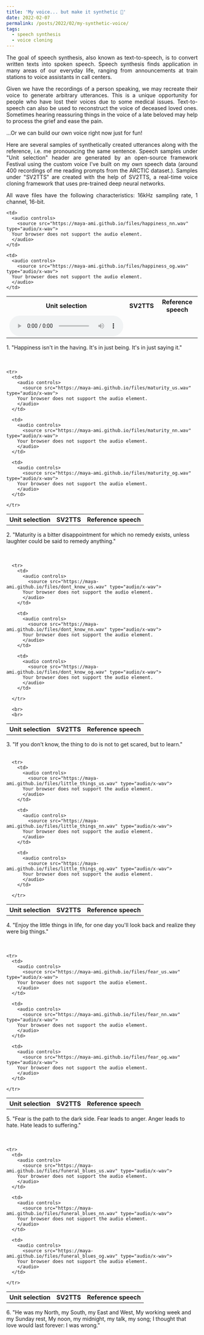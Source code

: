 ```yaml
---
title: 'My voice... but make it synthetic 🤖'
date: 2022-02-07
permalink: /posts/2022/02/my-synthetic-voice/
tags:
  - speech synthesis
  - voice cloning
---
```


<div style="text-align: justify;">The goal of speech synthesis, also known as text-to-speech, is to convert written texts into spoken speech. Speech synthesis finds application in many areas of our everyday life, ranging from announcements at train stations to voice assistants in call centers.</div>
<p>
<div style="text-align: justify;">Given we have the recordings of a person speaking, we may recreate their voice to generate arbitrary utterances. This is a unique opportunity for people who have lost their voices due to some medical issues. Text-to-speech can also be used to reconstruct the voice of deceased loved ones. Sometimes hearing reassuring things in the voice of a late beloved may help to process the grief and ease the pain.</div>
<p>
<div style="text-align: justify;">...Or we can build our own voice right now just for fun!</div>
<p>
<div style="text-align: justify;">Here are several samples of synthetically created utterances along with the reference, i.e. me pronouncing the same sentence. Speech samples under "Unit selection" header are generated by an open-source framework Festival using the custom voice I've built on my own speech data (around 400 recordings of me reading prompts from the ARCTIC dataset.). Samples under "SV2TTS" are created with the help of SV2TTS, a real-time voice cloning framework that uses pre-trained deep neural networks.</div>
<p>
<div style="text-align: justify;">All wave files have the following characteristics: 16kHz sampling rate, 1 channel, 16-bit.</div>

<p>
<p>

<table>
  <tr>
    <th>Unit selection</th>
    <th>SV2TTS</th>
    <th>Reference speech</th>
  </tr>

  <tr>
    <td>
      <audio controls>
        <source src="https://maya-ami.github.io/files/happiness_us.wav" type="audio/x-wav">
      Your browser does not support the audio element.  
      </audio>
    </td>

    <td>
      <audio controls>
        <source src="https://maya-ami.github.io/files/happiness_nn.wav" type="audio/x-wav">
      Your browser does not support the audio element.  
      </audio>
    </td>

    <td>
      <audio controls>
        <source src="https://maya-ami.github.io/files/happiness_og.wav" type="audio/x-wav">
      Your browser does not support the audio element.  
      </audio>
    </td>

  </tr>
<table style="border-color: transparent;">
<tr>1. "Happiness isn't in the having. It's in just being. It's in just saying it."</tr>

<br>
<br>

<table>
    <tr>
      <th>Unit selection</th>
      <th>SV2TTS</th>
      <th>Reference speech</th>
    </tr>

    <tr>
      <td>
        <audio controls>
          <source src="https://maya-ami.github.io/files/maturity_us.wav" type="audio/x-wav">
        Your browser does not support the audio element.  
        </audio>
      </td>

      <td>
        <audio controls>
          <source src="https://maya-ami.github.io/files/maturity_nn.wav" type="audio/x-wav">
        Your browser does not support the audio element.  
        </audio>
      </td>

      <td>
        <audio controls>
          <source src="https://maya-ami.github.io/files/maturity_og.wav" type="audio/x-wav">
        Your browser does not support the audio element.  
        </audio>
      </td>

    </tr>
<table style="border-color: transparent;">
<tr>2. "Maturity is a bitter disappointment for which no remedy exists, unless laughter could be said to remedy anything."</tr>

  <br>
  <br>



  <table>
      <tr>
        <th>Unit selection</th>
        <th>SV2TTS</th>
        <th>Reference speech</th>
      </tr>

      <tr>
        <td>
          <audio controls>
            <source src="https://maya-ami.github.io/files/dont_know_us.wav" type="audio/x-wav">
          Your browser does not support the audio element.  
          </audio>
        </td>

        <td>
          <audio controls>
            <source src="https://maya-ami.github.io/files/dont_know_nn.wav" type="audio/x-wav">
          Your browser does not support the audio element.  
          </audio>
        </td>

        <td>
          <audio controls>
            <source src="https://maya-ami.github.io/files/dont_know_og.wav" type="audio/x-wav">
          Your browser does not support the audio element.  
          </audio>
        </td>

      </tr>

      <br>
      <br>
  <table style="border-color: transparent;">
  <tr>3. "If you don't know, the thing to do is not to get scared, but to learn."</tr>

  <table>
      <tr>
        <th>Unit selection</th>
        <th>SV2TTS</th>
        <th>Reference speech</th>
      </tr>

      <tr>
        <td>
          <audio controls>
            <source src="https://maya-ami.github.io/files/little_things_us.wav" type="audio/x-wav">
          Your browser does not support the audio element.  
          </audio>
        </td>

        <td>
          <audio controls>
            <source src="https://maya-ami.github.io/files/little_things_nn.wav" type="audio/x-wav">
          Your browser does not support the audio element.  
          </audio>
        </td>

        <td>
          <audio controls>
            <source src="https://maya-ami.github.io/files/little_things_og.wav" type="audio/x-wav">
          Your browser does not support the audio element.  
          </audio>
        </td>

      </tr>
<table style="border-color: transparent;">
<tr>4. "Enjoy the little things in life, for one day you'll look back and realize they were big things."</tr>

<br>
<br>

<table>
    <tr>
      <th>Unit selection</th>
      <th>SV2TTS</th>
      <th>Reference speech</th>
    </tr>

    <tr>
      <td>
        <audio controls>
          <source src="https://maya-ami.github.io/files/fear_us.wav" type="audio/x-wav">
        Your browser does not support the audio element.  
        </audio>
      </td>

      <td>
        <audio controls>
          <source src="https://maya-ami.github.io/files/fear_nn.wav" type="audio/x-wav">
        Your browser does not support the audio element.  
        </audio>
      </td>

      <td>
        <audio controls>
          <source src="https://maya-ami.github.io/files/fear_og.wav" type="audio/x-wav">
        Your browser does not support the audio element.  
        </audio>
      </td>

    </tr>

<table style="border-color: transparent;">
<tr>5. "Fear is the path to the dark side. Fear leads to anger. Anger leads to hate. Hate leads to suffering."</tr>


<br>
<br>

<table>
    <tr>
      <th>Unit selection</th>
      <th>SV2TTS</th>
      <th>Reference speech</th>
    </tr>

    <tr>
      <td>
        <audio controls>
          <source src="https://maya-ami.github.io/files/funeral_blues_us.wav" type="audio/x-wav">
        Your browser does not support the audio element.  
        </audio>
      </td>

      <td>
        <audio controls>
          <source src="https://maya-ami.github.io/files/funeral_blues_nn.wav" type="audio/x-wav">
        Your browser does not support the audio element.  
        </audio>
      </td>

      <td>
        <audio controls>
          <source src="https://maya-ami.github.io/files/funeral_blues_og.wav" type="audio/x-wav">
        Your browser does not support the audio element.  
        </audio>
      </td>

    </tr>
<table style="border-color: transparent;">
<tr>6. "He was my North, my South, my East and West, My working week and my Sunday rest, My noon, my midnight, my talk, my song; I thought that love would last forever: I was wrong."</tr>
